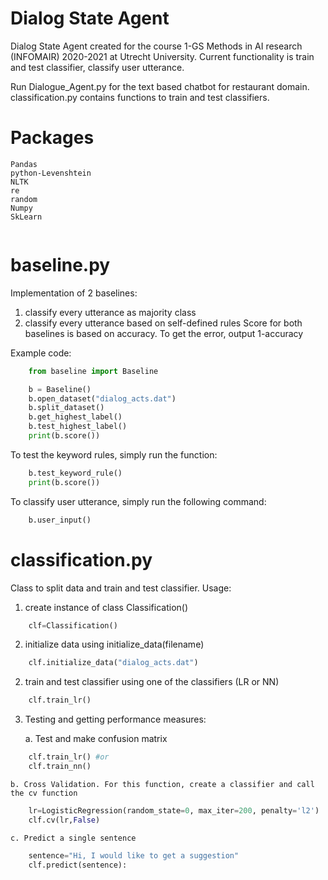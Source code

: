 # Dialog State Agent

Dialog State Agent created for the course 1-GS Methods in AI research (INFOMAIR) 2020-2021 at Utrecht University.
Current functionality is train and test classifier, classify user utterance.

Run Dialogue_Agent.py for the text based chatbot for restaurant domain.
classification.py contains functions to train and test classifiers.

# Packages
```
Pandas
python-Levenshtein
NLTK
re
random
Numpy
SkLearn


```
# baseline.py
Implementation of 2 baselines:
1. classify every utterance as majority class
2. classify every utterance based on self-defined rules
Score for both baselines is based on accuracy. To get the error, output 1-accuracy

Example code:
``` python
    from baseline import Baseline

    b = Baseline()
    b.open_dataset("dialog_acts.dat")
    b.split_dataset()
    b.get_highest_label()
    b.test_highest_label()
    print(b.score())
```
To test the keyword rules, simply run the function:

```python
    b.test_keyword_rule()
    print(b.score())
```

To classify user utterance, simply run the following command:
```python
    b.user_input()
```


# classification.py

Class to split data and train and test classifier. 
Usage: 
1. create instance of class Classification()
```python
    clf=Classification()
```
2. initialize data using initialize_data(filename)
```python
    clf.initialize_data("dialog_acts.dat")
```
2. train and test classifier using one of the classifiers (LR or NN)
```python
    clf.train_lr()
```
3. Testing and getting performance measures:

    a. Test and make confusion matrix
```python
    clf.train_lr() #or
    clf.train_nn()
```
    b. Cross Validation. For this function, create a classifier and call the cv function
```python
    lr=LogisticRegression(random_state=0, max_iter=200, penalty='l2')
    clf.cv(lr,False)
```
    c. Predict a single sentence
```python
    sentence="Hi, I would like to get a suggestion"
    clf.predict(sentence):
```

